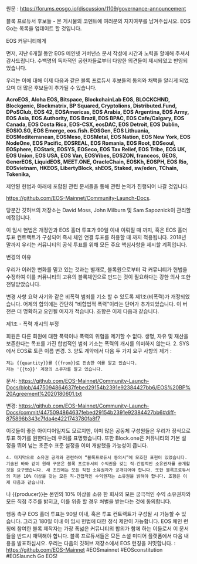 원문 : https://forums.eosgo.io/discussion/1109/governance-announcement


블록 프로듀서 후보들 - 본 게시물의 코멘트에 여러분의 지지여부를 남겨주십시오. EOS Go는 목록을 업데이트 할 것입니다.

EOS 커뮤니티에게
 
먼저, 지난 6개월 동안 EOS 메인넷 거버넌스 문서 작성에 시간과 노력을 할애해 주셔서 감사드립니다. 수백명의 독자적인 공헌자들로부터 다양한 의견들이 제시되었고 반영되었습니다.
 
우리는 이에 대해 이제 다음과 같은 블록 프로듀서 후보들의 동의와 채택을 알리게 되었으며 더 많은 후보들이 추가될 수 있습니다.
 
**AcroEOS, Aloha EOS, Bitspace, BlockchainLab EOS, BLOCKCHND, Blockgenic, Blockmatrix, BP Squared, Cryptolions, Distributed.Fund, DPoSClub, EOS 42, EOSAmericas, EOS Arabia, EOS Argentina, EOS Army, EOS Asia, EOS Authority, EOS Brazil,  EOS BPAC, EOS Cafe/Calgary, EOS Canada, EOS Costa Rica, EOS-CSX, eosDAC, EOS Detroit, EOS Dublin, EOSIO.SG, EOS Emerge, eos.fish. EOSGen, EOS Lithuania, EOSMediterranean, EOSMeso, EOSMetal, EOS Nation, EOS New York, EOS NodeOne, EOS Pacific, EOSREAL, EOS Romania, EOS Root, EOSeoul, EOSphere, EOStark, EOSYS, EOSeco, EOS Tax Relief, EOS Tribe, EOS UK, EOS Union, EOS USA, EOS Van, EOSVibes, EOSZON, franceos, GEOS, GenerEOS, LiquidEOS, MEET.ONE, OracleChain, EOSKh, EOSPH, EOS Rio, EOSvietnam, HKEOS, LibertyBlock, shEOS, Staked, sw/eden, TChain, Tokenika,**
 
제안된 헌법과 아래에 포함된 관련 문서들을 통해 관련 논의가 진행되어 나갈 것입니다. 
 
https://github.com/EOS-Mainnet/Community-Launch-Docs.
 
당분간 깃허브의 저장소는 David Moss, John Milburn 및 Sam Sapoznick이 관리할 예정입니다.
 
이 임시 헌법은 개정안과 EOS 홀더 투표가 90일 이내 이뤄질 때 까지, 혹은 EOS 홀더 투표 컨트랙트가 구성되어 즉시 체인 연결 투표를 허용할 때 까지 적용됩니다. 2018년 말까지 우리는 커뮤니티의 공식 투표를 위해 모든 주요 핵심사항을 제시할 계획입니다.
 
변경의 이유
 
우리가 이러한 변화를 믿고 있는 것과는 별개로, 블록원으로부터 각 커뮤니티가 헌법을 수정하여 이를 커뮤니티의 고유의 블록체인으로 만드는 것이 필요하다는 강한 의사 또한 전달받았습니다.
 
변경 사항 요약 
사기와 같은 비폭력 범죄를 기소 할 수 있도록 제1조(비폭력)가 개정되었습니다. 어제의 합의에는 간단히 "비합법적 폭력"이라는 단어가 추가되었습니다. 이 버전은 더 명확하고 오인될 여지가 적습니다. 
조항은 이제 다음과 같습니다.
 
제1조 -  폭력 개시의 부정
 
회원은 다른 회원에 대한 폭력이나 폭력의 위협을 제기할 수 없다. 생명, 자유 및 재산을 보존한다는 목표를 가진 합법적인 범죄 기소는 폭력의 개시를 의미하지 않는다.
2. SYS에서 EOS로 토큰 이름 변경.
3. 양도 계약에서 다음 두 가지 요구 사항의 제거 :
		
	저는 {{quantity}}를 {{from}}로 전송한 이를 알고 있습니다.
	저는 '{{to}}' 계정의 소유자를 알고 있습니다.
 
문서:
https://github.com/EOS-Mainnet/Community-Launch-Docs/blob/4475094864637febed29154b2391e92384427bb6/EOS%20BP%20Agreement%2020180601.txt

 
변경:
https://github.com/EOS-Mainnet/Community-Launch-Docs/commit/4475094864637febed29154b2391e92384427bb6#diff-875896b343c7fda4e4221743780fa8f7
 
이것들이 좋은 아이디어일지도 모르지만, 이미 많은 공동체 구성원들은 우리가 정식으로 투표 하기를 원한다는데 우려를 표명했습니다. 또한 Block.one은 커뮤니티의 기본 설정을 뛰어 넘는 초준수 표준 설정을 이미 개발했을 가능성이 큽니다.

	4. 마지막으로 소유권 공개와 관련하여 “블록프로듀서 동의서”에 모호한 표현이 있었습니다. 기술된 바와 같이 원래 구문은 블록 프로듀서의 수익권을 갖는 직-간접적인 소유권자를 공개할 것을 요구했습니다. 새 초안에는 모든 직접 소유권자가 공개되어야 합니다. 또한 블록프로듀서의 지분 10% 이상을 갖는 모든 직-간접적인 수익권자는 소유권을 밝혀야 합니다. 조항은 이제 다음과 같습니다.
 
나  {{producer}}는 본인의 10% 이상을 소유 한 회사의 모든 궁극적인 수익 소유권자와 모든 직접 주주를 밝히고, 이를 위증 할 경우 처벌을 받는다는 것에 동의합니다.
 
행동 촉구
EOS 홀더 투표는 90일 이내, 혹은 투표 컨트랙트가 구성될 시 가능할 수 있습니다. 그리고 180일 이내 이 임시 헌법에 대한 정식 제안이 가능합니다.
EOS 체인 런칭에 참여한 블록 제작자는 가장 폭넓은 커뮤니티의 합의가 함께 하는 이들로서 이 문서들을 반드시 채택해야 합니다. 
블록 프로듀서들은 모든 소셜 미디어 플랫폼에서 다음 내용을 발표하십시오.
우리는 다음의 깃허브 저장소에서 EOS 런칭을 커밋합니다. : https://github.com/EOS-Mainnet
#EOSmainnet
#EOSconstitution
#EOSlaunch
Go EOS!

